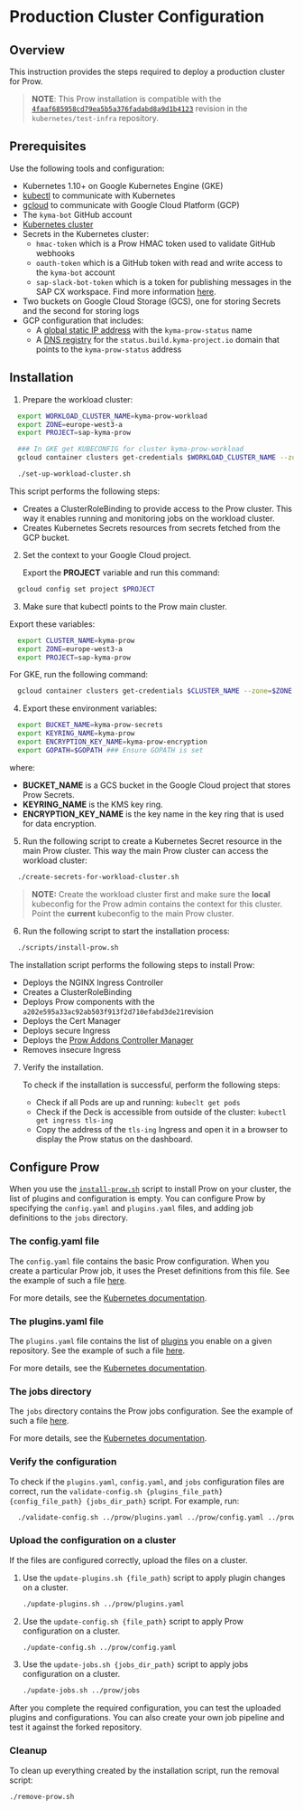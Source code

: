 # Production Cluster Configuration

## Overview

This instruction provides the steps required to deploy a production cluster for Prow.
>**NOTE**: This Prow installation is compatible with the [`4faaf685958cd79ea5b5a376fadabd8a9d1b4123`](https://github.com/kubernetes/test-infra/commit/4faaf685958cd79ea5b5a376fadabd8a9d1b4123) revision in the `kubernetes/test-infra` repository.

## Prerequisites

Use the following tools and configuration:

- Kubernetes 1.10+ on Google Kubernetes Engine (GKE)
- [kubectl](https://kubernetes.io/docs/tasks/tools/install-kubectl/) to communicate with Kubernetes
- [gcloud](https://cloud.google.com/sdk/gcloud/) to communicate with Google Cloud Platform (GCP)
- The `kyma-bot` GitHub account
- [Kubernetes cluster](./prow-installation-on-forks.md#provision-a-main-prow-cluster)
- Secrets in the Kubernetes cluster:
  - `hmac-token` which is a Prow HMAC token used to validate GitHub webhooks
  - `oauth-token` which is a GitHub token with read and write access to the `kyma-bot` account
  - `sap-slack-bot-token` which is a token for publishing messages in the SAP CX workspace. Find more information [here](https://api.slack.com/docs/token-types#bot).
- Two buckets on Google Cloud Storage (GCS), one for storing Secrets and the second for storing logs
- GCP configuration that includes:
  - A [global static IP address](https://cloud.google.com/compute/docs/ip-addresses/reserve-static-external-ip-address) with the `kyma-prow-status` name
  - A [DNS registry](https://cloud.google.com/dns/docs/quickstart#create_a_managed_public_zone) for the `status.build.kyma-project.io` domain that points to the `kyma-prow-status` address


## Installation

1. Prepare the workload cluster:

  ```bash
    export WORKLOAD_CLUSTER_NAME=kyma-prow-workload
    export ZONE=europe-west3-a
    export PROJECT=sap-kyma-prow

    ### In GKE get KUBECONFIG for cluster kyma-prow-workload
    gcloud container clusters get-credentials $WORKLOAD_CLUSTER_NAME --zone=$ZONE --project=$PROJECT

    ./set-up-workload-cluster.sh
  ```

  This script performs the following steps:
  - Creates a ClusterRoleBinding to provide access to the Prow cluster. This way it enables running and monitoring jobs on the workload cluster.
  - Creates Kubernetes Secrets resources from secrets fetched from the GCP bucket.

2. Set the context to your Google Cloud project.

    Export the **PROJECT** variable and run this command:

  ```bash
    gcloud config set project $PROJECT
  ```

3. Make sure that kubectl points to the Prow main cluster.

  Export these variables:

  ```bash
    export CLUSTER_NAME=kyma-prow
    export ZONE=europe-west3-a
    export PROJECT=sap-kyma-prow
  ```

   For GKE, run the following command:

  ```bash
    gcloud container clusters get-credentials $CLUSTER_NAME --zone=$ZONE --project=$PROJECT
  ```

4. Export these environment variables:

  ```bash
    export BUCKET_NAME=kyma-prow-secrets
    export KEYRING_NAME=kyma-prow
    export ENCRYPTION_KEY_NAME=kyma-prow-encryption
    export GOPATH=$GOPATH ### Ensure GOPATH is set
  ```
where:
   - **BUCKET_NAME** is a GCS bucket in the Google Cloud project that stores Prow Secrets.
   - **KEYRING_NAME** is the KMS key ring.
   - **ENCRYPTION_KEY_NAME** is the key name in the key ring that is used for data encryption.

5. Run the following script to create a Kubernetes Secret resource in the main Prow cluster. This way the main Prow cluster can access the workload cluster:

  ```bash
    ./create-secrets-for-workload-cluster.sh
  ```

>**NOTE:** Create the workload cluster first and make sure the **local** kubeconfig for the Prow admin contains the context for this cluster. Point the **current** kubeconfig to the main Prow cluster.

6. Run the following script to start the installation process:

  ```bash
    ./scripts/install-prow.sh
  ```

   The installation script performs the following steps to install Prow:

   - Deploys the NGINX Ingress Controller
   - Creates a ClusterRoleBinding
   - Deploys Prow components with the `a202e595a33ac92ab503f913f2d710efabd3de21`revision
   - Deploys the Cert Manager
   - Deploys secure Ingress
   - Deploys the [Prow Addons Controller Manager](../../development/prow-addons-ctrl-manager/README.md)
   - Removes insecure Ingress

7. Verify the installation.

   To check if the installation is successful, perform the following steps:

   - Check if all Pods are up and running:
     `kubeclt get pods`
   - Check if the Deck is accessible from outside of the cluster:
     `kubectl get ingress tls-ing`
   - Copy the address of the `tls-ing` Ingress and open it in a browser to display the Prow status on the dashboard.

## Configure Prow

When you use the [`install-prow.sh`](../../prow/scripts/install-prow.sh) script to install Prow on your cluster, the list of plugins and configuration is empty. You can configure Prow by specifying the `config.yaml` and `plugins.yaml` files, and adding job definitions to the `jobs` directory.

### The config.yaml file

The `config.yaml` file contains the basic Prow configuration. When you create a particular Prow job, it uses the Preset definitions from this file. See the example of such a file [here](../../prow/config.yaml).

For more details, see the [Kubernetes documentation](https://github.com/kubernetes/test-infra/blob/master/prow/getting_started_deploy.md#add-more-jobs-by-modifying-configyaml).

### The plugins.yaml file

The `plugins.yaml` file contains the list of [plugins](https://status.build.kyma-project.io/plugins) you enable on a given repository. See the example of such a file [here](../../prow/plugins.yaml).

For more details, see the [Kubernetes documentation](https://github.com/kubernetes/test-infra/blob/master/prow/getting_started_deploy.md#enable-some-plugins-by-modifying-pluginsyaml).

### The jobs directory

The `jobs` directory contains the Prow jobs configuration. See the example of such a file [here](../../prow/jobs).

For more details, see the [Kubernetes documentation](https://github.com/kubernetes/test-infra/blob/master/prow/getting_started_deploy.md#add-more-jobs-by-modifying-configyaml).

### Verify the configuration

To check if the `plugins.yaml`, `config.yaml`, and `jobs` configuration files are correct, run the `validate-config.sh {plugins_file_path} {config_file_path} {jobs_dir_path}` script. For example, run:

```bash
  ./validate-config.sh ../prow/plugins.yaml ../prow/config.yaml ../prow/jobs
```

### Upload the configuration on a cluster

If the files are configured correctly, upload the files on a cluster.

1. Use the `update-plugins.sh {file_path}` script to apply plugin changes on a cluster.

   ```bash
   ./update-plugins.sh ../prow/plugins.yaml
   ```

2. Use the `update-config.sh {file_path}` script to apply Prow configuration on a cluster.

   ```bash
   ./update-config.sh ../prow/config.yaml
   ```

3. Use the `update-jobs.sh {jobs_dir_path}` script to apply jobs configuration on a cluster.

   ```bash
   ./update-jobs.sh ../prow/jobs
   ```

After you complete the required configuration, you can test the uploaded plugins and configurations. You can also create your own job pipeline and test it against the forked repository.

### Cleanup

To clean up everything created by the installation script, run the removal script:

```bash
./remove-prow.sh
```

